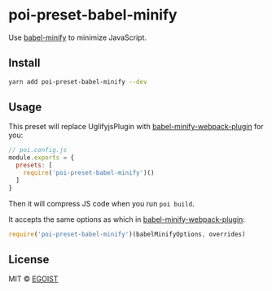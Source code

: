 # poi-preset-babel-minify

Use [babel-minify](https://github.com/babel/babel-minify) to minimize JavaScript.

## Install

```bash
yarn add poi-preset-babel-minify --dev
```

## Usage

This preset will replace UglifyjsPlugin with [babel-minify-webpack-plugin](https://github.com/webpack-contrib/babel-minify-webpack-plugin) for you:

```js
// poi.config.js
module.exports = {
  presets: [
    require('poi-preset-babel-minify')()
  ]
}
```

Then it will compress JS code when you run `poi build`.

It accepts the same options as which in [babel-minify-webpack-plugin](https://github.com/webpack-contrib/babel-minify-webpack-plugin#options):

```js
require('poi-preset-babel-minify')(babelMinifyOptions, overrides)
```

## License

MIT &copy; [EGOIST](https://github.com/egoist)
